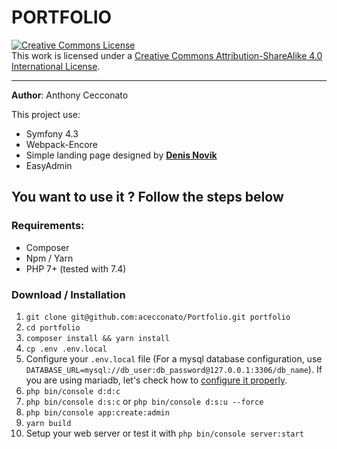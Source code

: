 # PORTFOLIO

<a rel="license" href="http://creativecommons.org/licenses/by-sa/4.0/"><img alt="Creative Commons License" style="border-width:0" src="https://i.creativecommons.org/l/by-sa/4.0/88x31.png" /></a><br />This work is licensed under a <a rel="license" href="http://creativecommons.org/licenses/by-sa/4.0/">Creative Commons Attribution-ShareAlike 4.0 International License</a>.

---

**Author**: Anthony Cecconato

This project use:

- Symfony 4.3
- Webpack-Encore
- Simple landing page designed by **[Denis Novik](https://www.behance.net/novik_denis)**
- EasyAdmin

## You want to use it ? Follow the steps below

### Requirements:

- Composer
- Npm / Yarn
- PHP 7+ (tested with 7.4)

### Download / Installation

1. `git clone git@github.com:acecconato/Portfolio.git portfolio`
2. `cd portfolio`
2. `composer install && yarn install`
3. `cp .env .env.local`
4. Configure your `.env.local` file (For a mysql database configuration, use `DATABASE_URL=mysql://db_user:db_password@127.0.0.1:3306/db_name`). If you are using mariadb, let's check how to [configure it properly](https://www.doctrine-project.org/projects/doctrine-dbal/en/latest/reference/configuration.html#connecting-using-a-url).
5. `php bin/console d:d:c`
6. `php bin/console d:s:c` or `php bin/console d:s:u --force`
7. `php bin/console app:create:admin`
8. `yarn build`
9. Setup your web server or test it with `php bin/console server:start`


